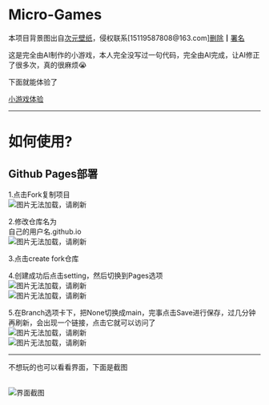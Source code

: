 # Micro-Games

<p>本项目背景图出自<a href="https://www.13th.tech/">次元壁纸</a>，侵权联系[15119587808@163.com]<a href="mailto:15119587808@163.com?subject=侵权问题&body=你好，我是***，你在项目Micro-Games中使用了我创作的图片，请你立刻删除该图片!">删除</a>┃<a href="mailto:15119587808@163.com?subject=侵权问题&body=你好，我是***，你在项目Micro-Games中使用了我创作的图片，请你在项目中给我的图片署名，请署上这个名字：***!">署名</a>
<p>这是完全由AI制作的小游戏，本人完全没写过一句代码，完全由AI完成，让AI修正了很多次，真的很麻烦😭</p>
<p>下面就能体验了</p>
<a href="https://mcmineleng.github.io/Micro-Games/">小游戏体验</a>

***

<h1>如何使用?</h1>
<h2>Github Pages部署</h2>
<p>1.点击Fork复制项目<br><img src="https://s21.ax1x.com/2025/08/10/pVajL4O.jpg" alt="图片无法加载，请刷新"></p>
<p>2.修改仓库名为<br>自己的用户名.github.io<br><img src="https://s21.ax1x.com/2025/08/10/pVajouR.jpg" alt="图片无法加载，请刷新"></p>
<p>3.点击create fork仓库</p>
<p>4.创建成功后点击setting，然后切换到Pages选项<br><img src="https://s21.ax1x.com/2025/08/10/pVajTD1.jpg" alt="图片无法加载，请刷新"><br><img src="https://s21.ax1x.com/2025/08/10/pVaj7Hx.jpg" alt="图片无法加载，请刷新"></p>
<p>5.在Branch选项卡下，把None切换成main，完事点击Save进行保存，过几分钟再刷新，会出现一个链接，点击它就可以访问了<br><img src="https://s21.ax1x.com/2025/08/10/pVajqUK.jpg" alt="图片无法加载，请刷新"><br><img src="https://s21.ax1x.com/2025/08/10/pVajbE6.jpg" alt="图片无法加载，请刷新"></p>

***

<p>不想玩的也可以看看界面，下面是截图<br><br><p>
<img src="https://s21.ax1x.com/2025/08/10/pVaXTk8.jpg" alt="界面截图">
